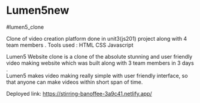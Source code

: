 # Lumen5new

#lumen5_clone

Clone of video creation platform done in unit3(js201) project along with 4 team members . Tools used : HTML CSS Javascript

Lumen5 Website clone is a  clone of the absolute stunning and user friendly video making website which was built along with 3 team members in 3 days .  
Lumen5 makes video making really simple with user friendly interface, so that anyone can make videos within short span of time.

Deployed link: https://stirring-banoffee-3a9c41.netlify.app/
